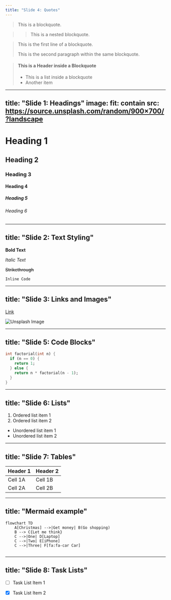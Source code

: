 ```yaml
---
title: "Slide 4: Quotes"
---
```


> This is a blockquote.

> > This is a nested blockquote.

> This is the first line of a blockquote.
>
> This is the second paragraph within the same blockquote.

> #### This is a Header inside a Blockquote
>
> - This is a list inside a blockquote
> - Another item

---
title: "Slide 1: Headings"
image:
    fit: contain
    src: https://source.unsplash.com/random/900×700/?landscape
---

# Heading 1
## Heading 2
### Heading 3
#### Heading 4
##### Heading 5
###### Heading 6

---
title: "Slide 2: Text Styling"
---

**Bold Text**

*Italic Text*

~~Strikethrough~~

`Inline Code`

---
title: "Slide 3: Links and Images"
---

[Link](https://github.com)

![Unsplash Image](https://source.unsplash.com/random/900×700/?landscape)

---
title: "Slide 5: Code Blocks"
---

```dart
int factorial(int n) {
  if (n == 0) {
    return 1;
  } else {
    return n * factorial(n - 1);
  }
}
```

---
title: "Slide 6: Lists"
---

1. Ordered list item 1
2. Ordered list item 2

- Unordered list item 1
- Unordered list item 2

---
title: "Slide 7: Tables"
---

| Header 1 | Header 2 |
|----------|----------|
| Cell 1A  | Cell 1B  |
| Cell 2A  | Cell 2B  |

---
title: "Mermaid example"
---

```mermaid
flowchart TD
    A[Christmas] -->|Get money| B(Go shopping)
    B --> C{Let me think}
    C -->|One| D[Laptop]
    C -->|Two| E[iPhone]
    C -->|Three| F[fa:fa-car Car]
  
```


---
title: "Slide 8: Task Lists"
---

- [ ] Task List Item 1
- [x] Task List Item 2

